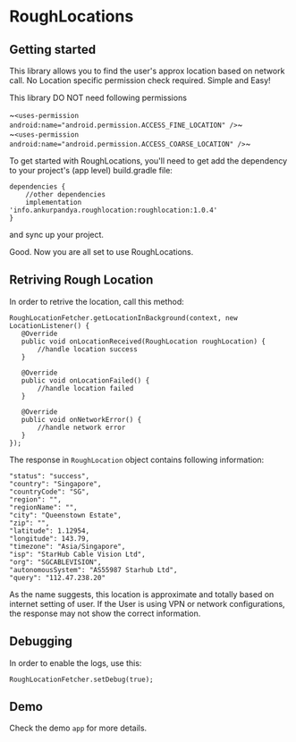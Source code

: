 RoughLocations
 ===========

 Getting started
 ---------------

 This library allows you to find the user's approx location based on network call.
 No Location specific permission check required. Simple and Easy!

 This library DO NOT need following permissions

 ~`<uses-permission android:name="android.permission.ACCESS_FINE_LOCATION" />`~ <br />
 ~`<uses-permission android:name="android.permission.ACCESS_COARSE_LOCATION" />`~

 To get started with RoughLocations, you'll need to get
 add the dependency to your project's (app level) build.gradle file:

 ```
 dependencies {
     //other dependencies
     implementation 'info.ankurpandya.roughlocation:roughlocation:1.0.4'
 }
 ```
 and sync up your project.

 Good. Now you are all set to use RoughLocations.

 Retriving Rough Location
 --------
 In order to retrive the location, call this method:

 ```
RoughLocationFetcher.getLocationInBackground(context, new LocationListener() {
    @Override
    public void onLocationReceived(RoughLocation roughLocation) {
        //handle location success
    }

    @Override
    public void onLocationFailed() {
        //handle location failed
    }

    @Override
    public void onNetworkError() {
        //handle network error
    }
});
 ```

The response in `RoughLocation` object contains following information:
 ```
"status": "success",
"country": "Singapore",
"countryCode": "SG",
"region": "",
"regionName": "",
"city": "Queenstown Estate",
"zip": "",
"latitude": 1.12954,
"longitude": 143.79,
"timezone": "Asia/Singapore",
"isp": "StarHub Cable Vision Ltd",
"org": "SGCABLEVISION",
"autonomousSystem": "AS55987 Starhub Ltd",
"query": "112.47.238.20"
 ```

 As the name suggests, this location is approximate and totally based on internet setting of user. If the User is using VPN or network configurations, the response may not show the correct information.

 Debugging
 --------
 In order to enable the logs, use this:
 ```
 RoughLocationFetcher.setDebug(true);
 ```
 Demo
 --------
 Check the demo `app` for more details.
